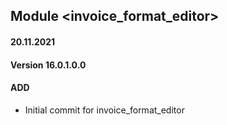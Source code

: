 ## Module <invoice_format_editor>

#### 20.11.2021
#### Version 16.0.1.0.0
#### ADD
- Initial commit for invoice_format_editor
